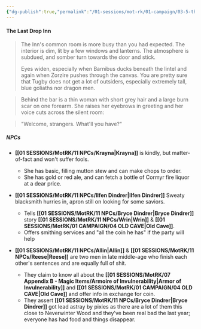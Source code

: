 ```yaml
---
{"dg-publish":true,"permalink":"/01-sessions/mot-rk/01-campaign/03-5-the-last-drop-inn/","tags":["Interlopers"]}
---
```



#### The Last Drop Inn

> The Inn's common room is more busy than you had expected.  The interior is dim, lit by a few windows and lanterns.  The atmosphere is subdued, and somber turn towards the door and stick.  
> 
> Eyes widen, especially when Barnibus ducks beneath the lintel and again when Zorzire pushes through the canvas.  You are pretty sure that Tugby does not get a lot of outsiders, especially extremely tall, blue goliaths nor dragon men.

> Behind the bar is a thin woman with short grey hair and a large burn scar on one forearm.  She raises her eyebrows in greeting and her voice cuts across the silent room:

> 	 "Welcome, strangers.  What'll you have?"

##### NPCs

- **[[01 SESSIONS/MotRK/11 NPCs/Krayna\|Krayna]]** is kindly, but matter-of-fact and won't suffer fools.  
	- She has basic, filling mutton stew and can make chops to order.  
	- She has gold or red ale, and can fetch a bottle of Cormyr fire liquor at a dear price.

- **[[01 SESSIONS/MotRK/11 NPCs/Ilfen Dindrer\|Ilfen Dindrer]]** Sweaty blacksmith hurries in, apron still on looking for some saviors.  
	- Tells **[[01 SESSIONS/MotRK/11 NPCs/Bryce Dindrer\|Bryce Dindrer]]** story **[[01 SESSIONS/MotRK/11 NPCs/Wrin\|Wrin]]** & **[[01 SESSIONS/MotRK/01 CAMPAIGN/04 OLD CAVE\|Old Cave]]**.  
	- Offers smithing services and "all the coin he has" if the party will help 

- **[[01 SESSIONS/MotRK/11 NPCs/Allin\|Allin]]** & **[[01 SESSIONS/MotRK/11 NPCs/Reese\|Reese]]** are two men in late middle-age who finish each other's sentences and are equally full of shit.  
	- They claim to know all about the **[[01 SESSIONS/MotRK/07 Appendix B - Magic Items/Armoire of Invulnerability\|Armor of Invulnerability]]** and **[[01 SESSIONS/MotRK/01 CAMPAIGN/04 OLD CAVE\|Old Cave]]** and offer info in exchange for coin.
	- They assert **[[01 SESSIONS/MotRK/11 NPCs/Bryce Dindrer\|Bryce Dindrer]]** got lead astray by pixies as there are a lot of them this close to Neverwinter Wood and they've been real bad the last year; everyone has had food and things disappear.